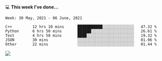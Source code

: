 💻 **This week I've done...**

<!--START_SECTION:waka-->
```text
Week: 30 May, 2021 - 06 June, 2021

C++         12 hrs 10 mins      ███████████░░░░░░░░░░░░░░   47.32 % 
Python      6 hrs 50 mins       ██████░░░░░░░░░░░░░░░░░░░   26.61 % 
Text        4 hrs 58 mins       ████░░░░░░░░░░░░░░░░░░░░░   19.32 % 
JSON        30 mins             ░░░░░░░░░░░░░░░░░░░░░░░░░   01.96 % 
Other       22 mins             ░░░░░░░░░░░░░░░░░░░░░░░░░   01.44 %
```
<!--END_SECTION:waka-->

![](https://hits.seeyoufarm.com/api/count/incr/badge.svg?url=https%3A%2F%2Fgithub.com%2Fkuanhungchen&count_bg=%2379C83D&title_bg=%23555555&icon=github.svg&icon_color=%23E7E7E7&title=hits&edge_flat=false)
